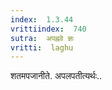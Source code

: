 ```yaml
---
index:  1.3.44
vrittiindex:  740
sutra:  अपह्नवे ज्ञः
vritti:  laghu 
---
```


शतमपजानीते. अपलपतीत्यर्थः..


